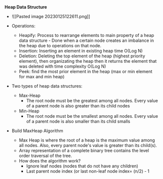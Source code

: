 **Heap Data Structure**
- ![[Pasted image 20230125122611.png]]
- Operations:
	- Heapify: Process to rearrange elements to main property of a heap data structure 
			- Done when a certain node creates an imbalance in the heap due to operations on that node.
	- Insertion: Inserting an element in existing heap time O(Log N)
	- Deletion: Deleting the top element of the heap (highest priority element), then organizating the heap then it returns the element that was deleted with time complexity O(Log N)
	- Peek: find the most prior element in the heap (max or min element for max and min heap)
- Two types of heap data structures:
	- Max-Heap
		- The root node must be the greatest among all nodes. Every value of a parent node is also greater than its child nodes 
	- Min-Heap
		- The root node must be the smallest among all nodes. Every value of a parent node is also smaller than its child smalls 

- Build MaxHeap Algorithm
	- Max Heap is where the root of a heap is the maximum value among all nodes. Also, every parent node's value is greater than its child(s).
	- Array representation of a complete binary tree contains the level order traversal of the tree.
	- How does the algorithm work? 
		- Ignore leaf nodes (nodes that do not have any children)
		- Last parent node index (or last non-leaf node index= (n/2) - 1